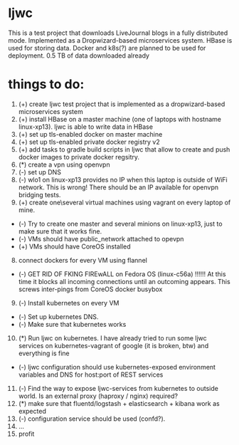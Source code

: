 # ljwc
This is a test project that downloads LiveJournal blogs in a fully distributed mode. Implemented as a Dropwizard-based microservices system. HBase is used for storing data. Docker and k8s(?) are planned to be used for deployment.
0.5 TB of data downloaded already


# things to do:
1. (+) create ljwc test project that is implemented as a dropwizard-based microservices system
2. (+) install HBase on a master machine (one of laptops with hostname linux-xp13). ljwc is able to write data in HBase
3. (+) set up tls-enabled docker on master machine
4. (+) set up tls-enabled private docker registry v2
5. (+) add tasks to gradle build scripts in ljwc that allow to create and push docker images to private docker regsitry.
6. (*) create a vpn using openvpn
  1. (-) set up DNS
  2. (-) wlo1 on linux-xp13 provides no IP when this laptop is outside of WiFi network. This is wrong! There should be an IP available for openvpn bridging tests.
7. (+) create one\several virtual machines using vagrant on every laptop of mine.
- (-) Try to create one master and several minions on linux-xp13, just to make sure that it works fine.
- (-) VMs should have public_network attached to opevpn
- (+) VMs should have CoreOS installed
8. connect dockers for every VM using flannel
- (-) GET RID OF FKING FIREwALL on Fedora OS (linux-c56a) !!!!!! At this time it blocks all incoming connections until an outcoming appears. This screws inter-pings from CoreOS docker busybox
9. (-) Install kubernetes on every VM
- (-) Set up kubernetes DNS.
- (-) Make sure that kubernetes works
10. (*) Run ljwc on kubernetes. I have already tried to run some ljwc services on kubernetes-vagrant of google (it is broken, btw) and everything is fine
- (-) ljwc configuration should use kubernetes-exposed environment variables and DNS for host:port of REST services
11. (-) Find the way to expose ljwc-services from kubernetes to outside world. Is an external proxy (haproxy / nginx) required?
12. (*) make sure that fluentd/logstash + elasticsearch + kibana work as expected
13. (-) configuration service should be used (confd?).
14. ...
100. profit
